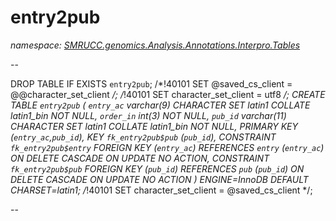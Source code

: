 ﻿# entry2pub
_namespace: [SMRUCC.genomics.Analysis.Annotations.Interpro.Tables](./index.md)_

--
 
 DROP TABLE IF EXISTS `entry2pub`;
 /*!40101 SET @saved_cs_client = @@character_set_client */;
 /*!40101 SET character_set_client = utf8 */;
 CREATE TABLE `entry2pub` (
 `entry_ac` varchar(9) CHARACTER SET latin1 COLLATE latin1_bin NOT NULL,
 `order_in` int(3) NOT NULL,
 `pub_id` varchar(11) CHARACTER SET latin1 COLLATE latin1_bin NOT NULL,
 PRIMARY KEY (`entry_ac`,`pub_id`),
 KEY `fk_entry2pub$pub` (`pub_id`),
 CONSTRAINT `fk_entry2pub$entry` FOREIGN KEY (`entry_ac`) REFERENCES `entry` (`entry_ac`) ON DELETE CASCADE ON UPDATE NO ACTION,
 CONSTRAINT `fk_entry2pub$pub` FOREIGN KEY (`pub_id`) REFERENCES `pub` (`pub_id`) ON DELETE CASCADE ON UPDATE NO ACTION
 ) ENGINE=InnoDB DEFAULT CHARSET=latin1;
 /*!40101 SET character_set_client = @saved_cs_client */;
 
 --





